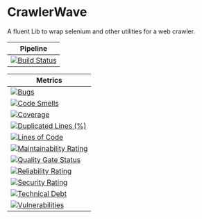 # CrawlerWave
A fluent Lib to wrap selenium and other utilities for a web crawler.

|Pipeline|
|---|
|[![Build Status](https://afborgesdev.visualstudio.com/Crawler%20Wave/_apis/build/status/afborgesDev.CrawlerWave?branchName=master)](https://afborgesdev.visualstudio.com/Crawler%20Wave/_build/latest?definitionId=1&branchName=master)|

|Metrics|
|---|
|[![Bugs](https://sonarcloud.io/api/project_badges/measure?project=afborgesDev_CrawlerWave&metric=bugs)](https://sonarcloud.io/dashboard?id=afborgesDev_CrawlerWave)|
|[![Code Smells](https://sonarcloud.io/api/project_badges/measure?project=afborgesDev_CrawlerWave&metric=code_smells)](https://sonarcloud.io/dashboard?id=afborgesDev_CrawlerWave)|
|[![Coverage](https://sonarcloud.io/api/project_badges/measure?project=afborgesDev_CrawlerWave&metric=coverage)](https://sonarcloud.io/dashboard?id=afborgesDev_CrawlerWave)|
|[![Duplicated Lines (%)](https://sonarcloud.io/api/project_badges/measure?project=afborgesDev_CrawlerWave&metric=duplicated_lines_density)](https://sonarcloud.io/dashboard?id=afborgesDev_CrawlerWave)|
|[![Lines of Code](https://sonarcloud.io/api/project_badges/measure?project=afborgesDev_CrawlerWave&metric=ncloc)](https://sonarcloud.io/dashboard?id=afborgesDev_CrawlerWave)|
|[![Maintainability Rating](https://sonarcloud.io/api/project_badges/measure?project=afborgesDev_CrawlerWave&metric=sqale_rating)](https://sonarcloud.io/dashboard?id=afborgesDev_CrawlerWave)|
|[![Quality Gate Status](https://sonarcloud.io/api/project_badges/measure?project=afborgesDev_CrawlerWave&metric=alert_status)](https://sonarcloud.io/dashboard?id=afborgesDev_CrawlerWave)|
|[![Reliability Rating](https://sonarcloud.io/api/project_badges/measure?project=afborgesDev_CrawlerWave&metric=reliability_rating)](https://sonarcloud.io/dashboard?id=afborgesDev_CrawlerWave)|
|[![Security Rating](https://sonarcloud.io/api/project_badges/measure?project=afborgesDev_CrawlerWave&metric=security_rating)](https://sonarcloud.io/dashboard?id=afborgesDev_CrawlerWave)|
|[![Technical Debt](https://sonarcloud.io/api/project_badges/measure?project=afborgesDev_CrawlerWave&metric=sqale_index)](https://sonarcloud.io/dashboard?id=afborgesDev_CrawlerWave)|
|[![Vulnerabilities](https://sonarcloud.io/api/project_badges/measure?project=afborgesDev_CrawlerWave&metric=vulnerabilities)](https://sonarcloud.io/dashboard?id=afborgesDev_CrawlerWave)|